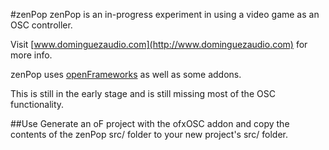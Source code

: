 #zenPop
zenPop is an in-progress experiment in using a video game as an OSC controller.

Visit [www.dominguezaudio.com](http://www.dominguezaudio.com) for more info.

zenPop uses [openFrameworks](http://www.openframeworks.cc) as well as some addons.

This is still in the early stage and is still missing most of the OSC functionality.

##Use
Generate an oF project with the ofxOSC addon and copy the contents of the zenPop src/ folder to your new project's src/ folder.
